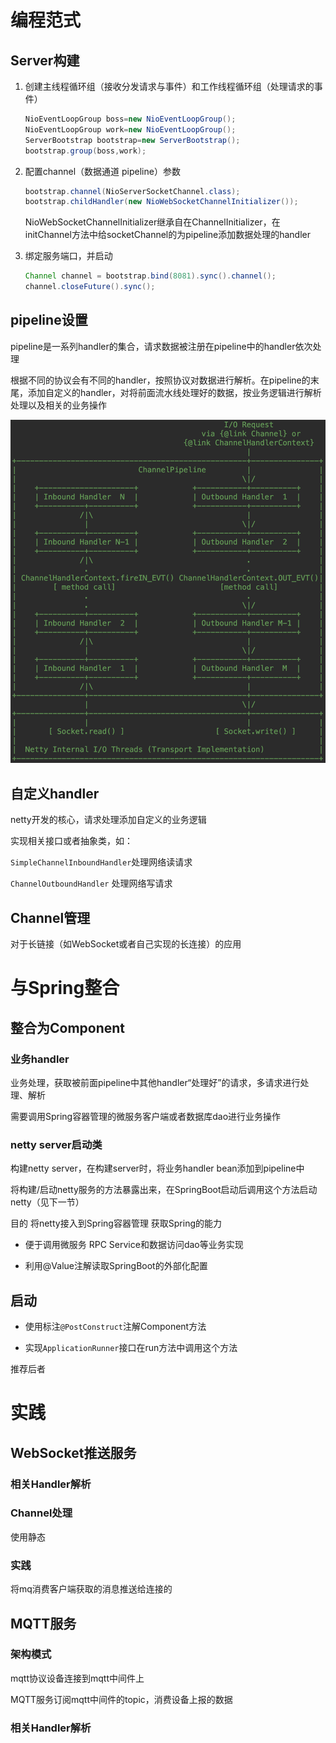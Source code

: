 # 编程范式

## Server构建

1. 创建主线程循环组（接收分发请求与事件）和工作线程循环组（处理请求的事件）

   ```java
   NioEventLoopGroup boss=new NioEventLoopGroup();
   NioEventLoopGroup work=new NioEventLoopGroup();
   ServerBootstrap bootstrap=new ServerBootstrap();
   bootstrap.group(boss,work);
   ```

2. 配置channel（数据通道 pipeline）参数

   ```java
   bootstrap.channel(NioServerSocketChannel.class);
   bootstrap.childHandler(new NioWebSocketChannelInitializer());
   ```

   NioWebSocketChannelInitializer继承自在ChannelInitializer，在initChannel方法中给socketChannel的为pipeline添加数据处理的handler

3. 绑定服务端口，并启动

   ```java
   Channel channel = bootstrap.bind(8081).sync().channel();
   channel.closeFuture().sync();
   ```

## pipeline设置

pipeline是一系列handler的集合，请求数据被注册在pipeline中的handler依次处理

根据不同的协议会有不同的handler，按照协议对数据进行解析。在pipeline的末尾，添加自定义的handler，对将前面流水线处理好的数据，按业务逻辑进行解析处理以及相关的业务操作

![image-20200119184914436](网络编程-2-Netty实践.assets/image-20200119184914436.png)

## 自定义handler

netty开发的核心，请求处理添加自定义的业务逻辑

实现相关接口或者抽象类，如：

`SimpleChannelInboundHandler`处理网络读请求

`ChannelOutboundHandler`  处理网络写请求

## Channel管理

对于长链接（如WebSocket或者自己实现的长连接）的应用

# 与Spring整合

## 整合为Component

### 业务handler

业务处理，获取被前面pipeline中其他handler“处理好”的请求，多请求进行处理、解析

需要调用Spring容器管理的微服务客户端或者数据库dao进行业务操作

### netty server启动类

构建netty server，在构建server时，将业务handler bean添加到pipeline中

将构建/启动netty服务的方法暴露出来，在SpringBoot启动后调用这个方法启动netty（见下一节）

目的 将netty接入到Spring容器管理 获取Spring的能力

- 便于调用微服务 RPC Service和数据访问dao等业务实现

- 利用@Value注解读取SpringBoot的外部化配置

## 启动

- 使用标注`@PostConstruct`注解Component方法

- 实现`ApplicationRunner`接口在run方法中调用这个方法 

推荐后者

# 实践

## WebSocket推送服务

### 相关Handler解析

### Channel处理

使用静态

### 实践

将mq消费客户端获取的消息推送给连接的

## MQTT服务

### 架构模式

mqtt协议设备连接到mqtt中间件上

MQTT服务订阅mqtt中间件的topic，消费设备上报的数据



### 相关Handler解析

